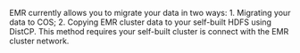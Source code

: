EMR currently allows you to migrate your data in two ways: 1. Migrating your data to COS; 2. Copying EMR cluster data to your self-built HDFS using DistCP. This method requires your self-built cluster is connect with the EMR cluster network.